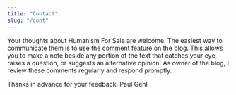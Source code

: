 ```yaml
---
title: "Contact"
slug: "/cont"
---
```

Your thoughts about Humanism For Sale are welcome. The easiest way to communicate them is to use the comment feature on the blog. This allows you to make a note beside any portion of the text that catches your eye, raises a question, or suggests an alternative opinion. As owner of the blog, I review these comments regularly and respond promptly.

Thanks in advance for your feedback,
Paul Gehl